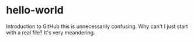 # hello-world
Introduction to GitHub
this is unnecessarily confusing.  Why can't I just start with a real file?
It's very meandering. 
